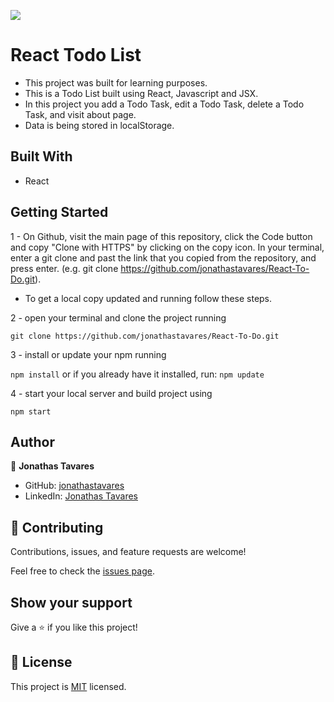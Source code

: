 ![](https://img.shields.io/badge/Microverse-blueviolet)

# React Todo List

- This project was built for learning purposes.
- This is a Todo List built using React, Javascript and JSX.
- In this project you add a Todo Task, edit a Todo Task, delete a Todo Task, and visit about page.
- Data is being stored in localStorage.

## Built With

- React

## Getting Started

1 - On Github, visit the main page of this repository, click the Code button and copy "Clone with HTTPS" by clicking on the copy icon.
In your terminal, enter a git clone and past the link that you copied from the repository, and press enter.
(e.g. git clone https://github.com/jonathastavares/React-To-Do.git).

* To get a local copy updated and running follow these steps.

2 - open your terminal and clone the project running 

`git clone https://github.com/jonathastavares/React-To-Do.git`

3 - install or update your npm running

`npm install` or if you already have it installed, run: `npm update`

4 - start your local server and build project using

`npm start`

## Author

👤 **Jonathas Tavares**

- GitHub: [jonathastavares](https://github.com/jonathastavares)
- LinkedIn: [Jonathas Tavares](https://www.linkedin.com/in/jonathas-tavares-24b8bba3/)

## 🤝 Contributing

Contributions, issues, and feature requests are welcome!

Feel free to check the [issues page](../../issues/).

## Show your support

Give a ⭐️ if you like this project!

## 📝 License

This project is [MIT](./MIT.md) licensed.